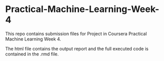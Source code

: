 # Practical-Machine-Learning-Week-4
This repo contains submission files for Project in Coursera Practical Machine Learning Week 4.

The html file contains the output report and the full executed code is contained in the .rmd file.
